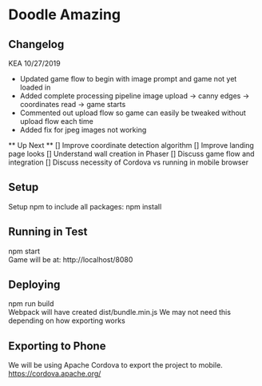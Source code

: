 # Doodle Amazing

## Changelog
KEA 10/27/2019
* Updated game flow to begin with image prompt and game not yet loaded in 
* Added complete processing pipeline image upload -> canny edges -> coordinates read -> game starts 
* Commented out upload flow so game can easily be tweaked without upload flow each time 
* Added fix for jpeg images not working 

** Up Next ** 
[] Improve coordinate detection algorithm 
[] Improve landing page looks 
[] Understand wall creation in Phaser 
[] Discuss game flow and integration 
[] Discuss necessity of Cordova vs running in mobile browser 

## Setup
Setup npm to include all packages:
npm install

## Running in Test
npm start  
Game will be at: http://localhost/8080  

## Deploying
npm run build  
Webpack will have created dist/bundle.min.js 
We may not need this depending on how exporting works

## Exporting to Phone
We will be using Apache Cordova to export the project to mobile.
https://cordova.apache.org/
